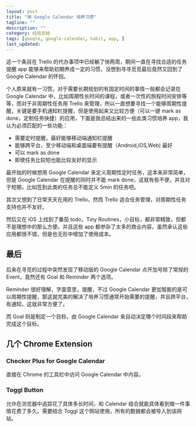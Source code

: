 ```yaml
---
layout: post
title: "用 Google Calendar 培养习惯"
tagline: ""
description: ""
category: 经验总结
tags: [google, google-calendar, habit, app, ]
last_updated:
---
```


这一个条目在 Trello 的代办事项中已经躺了快两周，期间一直在寻找合适的任务提醒 app 能够来帮助初期养成一定的习惯，没想到寻寻觅觅最后竟然又回到了 Google Calendar 的怀抱。

个人原来就有一习惯，对于需要长期规划的有固定时间的事情一般都会记录在 Google Calendar 中，比如周期性长时间的课程，或者一次性的旅程时间安排等等，而对于非周期性任务用 Trello 来管理，所以一直想要寻找一个能够周期性提醒，关键是要手机通知栏提醒，但是使用起来又比较方便（可以一键 mark as done，定制任务快捷）的应用，下面是我总结出来的一些此类习惯培养 app，我认为必须匹配的一些功能：

- 需要定时提醒，最好能够移动端通知栏提醒
- 能够跨平台，至少移动端和桌面端要有提醒（Android,iOS,Web) 最好
- 可以 mark as done
- 即使任务比较短也能比较友好的显示

最开始的时候想用 Google Calendar 来定义周期性定时任务，这本来非常简单，但是 Google Calendar 在提醒的同时并不能 mark done，这就有些不便，并且对于短期，比如签到此类的任务总不能定义 5min 的任务吧。

其次又想到了日常天天在用的 Trello，然而 Trello 适合任务管理，对周期性任务支持也并不友好。

然后又在 iOS 上找到了番茄 todo，Tiny Routines，小目标，都非常精致，但都不是理想中的那么方便。并且这些 app 都参杂了太多的商业内容，虽然承认这些应用都很不错，但是也无形中增加了使用成本。

## 最后
后来在寻觅的过程中突然发现了移动版的 Google Calendar 点开加号除了常规的 Event，竟然还有 Goal 和 Reminder 两个选项。

Reminder 很好理解，字面意思，提醒，不过 Google Calendar 更加智能的是可以周期性提醒，那这就完美的解决了培养习惯通常开始需要的提醒，并且跨平台，有通知，这就非常方便了。

而 Goal 则是制定一个目标，由 Google Calendar 来自动决定哪个时间段来帮助完成这个目标。

## 几个 Chrome Extension

### Checker Plus for Google Calendar
直接在 Chrome 的工具栏中访问 Google Calendar 中内容。

### Toggl Button
允许在浏览器中追踪花了具体多长时间，和 Calendar 结合就能具体看到做一件事情花费了多久。需要结合 Toggl 这个网站使用，所有的数据都会被导入到该网站。


